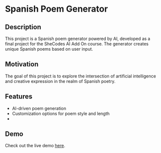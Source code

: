 # Spanish Poem Generator

## Description
This project is a Spanish poem generator powered by AI, developed as a final project for the SheCodes AI Add On course. The generator creates unique Spanish poems based on user input.

## Motivation
The goal of this project is to explore the intersection of artificial intelligence and creative expression in the realm of Spanish poetry.
## Features
- AI-driven poem generation
- Customization options for poem style and length
- 
## Demo
Check out the live demo [here](insert_demo_link).
